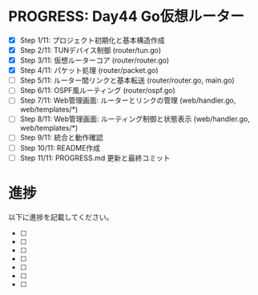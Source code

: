 # PROGRESS: Day44 Go仮想ルーター

- [x] Step 1/11: プロジェクト初期化と基本構造作成
- [x] Step 2/11: TUNデバイス制御 (router/tun.go)
- [x] Step 3/11: 仮想ルーターコア (router/router.go)
- [x] Step 4/11: パケット処理 (router/packet.go)
- [ ] Step 5/11: ルーター間リンクと基本転送 (router/router.go, main.go)
- [ ] Step 6/11: OSPF風ルーティング (router/ospf.go)
- [ ] Step 7/11: Web管理画面: ルーターとリンクの管理 (web/handler.go, web/templates/*)
- [ ] Step 8/11: Web管理画面: ルーティング制御と状態表示 (web/handler.go, web/templates/*)
- [ ] Step 9/11: 統合と動作確認
- [ ] Step 10/11: README作成
- [ ] Step 11/11: PROGRESS.md 更新と最終コミット

# 進捗

以下に進捗を記載してください。


- [ ] 
- [ ] 
- [ ] 
- [ ] 
- [ ] 
- [ ] 
- [ ] 
